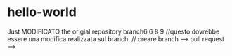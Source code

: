 # hello-world
Just MODIFICATO the origial repository
branch6
6
8
9
//questo dovrebbe essere una modifica realizzata sul branch.
// creare branch --> pull request -->
